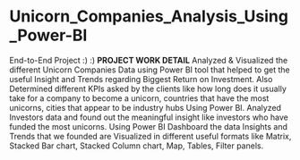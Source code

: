 # Unicorn_Companies_Analysis_Using_Power-BI
End-to-End Project :) :)  **PROJECT WORK DETAIL**	Analyzed & Visualized the different Unicorn Companies Data using Power BI tool that helped to get the useful Insight and Trends regarding Biggest Return on Investment.
Also Determined different KPIs asked by the clients like how long does it usually take for a company to become a unicorn, countries that have the most unicorns, cities that appear to be industry hubs Using Power BI.
Analyzed Investors data and found out the meaningful insight like investors who have funded the most unicorns.
Using Power BI Dashboard the data Insights and Trends that we founded are Visualized in different useful formats like Matrix, Stacked Bar chart, Stacked Column chart, Map, Tables, Filter panels.
			

